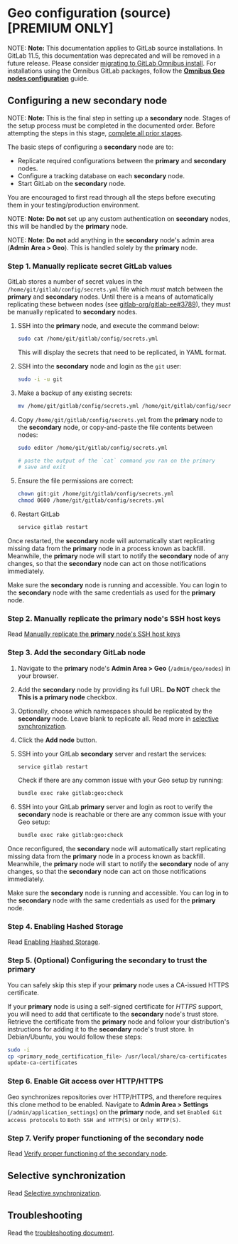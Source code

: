 # Geo configuration (source) **[PREMIUM ONLY]**

NOTE: **Note:**
This documentation applies to GitLab source installations. In GitLab 11.5, this documentation was deprecated and will be removed in a future release.
Please consider [migrating to GitLab Omnibus install](https://docs.gitlab.com/omnibus/update/convert_to_omnibus.html). For installations
using the Omnibus GitLab packages, follow the
[**Omnibus Geo nodes configuration**][configuration] guide.

## Configuring a new **secondary** node

NOTE: **Note:**
This is the final step in setting up a **secondary** node. Stages of the setup
process must be completed in the documented order. Before attempting the steps
in this stage, [complete all prior stages](index.md#using-gitlab-installed-from-source-deprecated).

The basic steps of configuring a **secondary** node are to:

- Replicate required configurations between the **primary** and **secondary** nodes.
- Configure a tracking database on each **secondary** node.
- Start GitLab on the **secondary** node.

You are encouraged to first read through all the steps before executing them
in your testing/production environment.

NOTE: **Note:**
**Do not** set up any custom authentication on **secondary** nodes, this will be handled by the **primary** node.

NOTE: **Note:**
**Do not** add anything in the **secondary** node's admin area (**Admin Area > Geo**). This is handled solely by the **primary** node.

### Step 1. Manually replicate secret GitLab values

GitLab stores a number of secret values in the `/home/git/gitlab/config/secrets.yml`
file which *must* match between the **primary** and **secondary** nodes. Until there is
a means of automatically replicating these between nodes (see [gitlab-org/gitlab-ee#3789]), they must
be manually replicated to **secondary** nodes.

1. SSH into the **primary** node, and execute the command below:

    ```sh
    sudo cat /home/git/gitlab/config/secrets.yml
    ```

    This will display the secrets that need to be replicated, in YAML format.

1. SSH into the **secondary** node and login as the `git` user:

    ```sh
    sudo -i -u git
    ```

1. Make a backup of any existing secrets:

    ```sh
    mv /home/git/gitlab/config/secrets.yml /home/git/gitlab/config/secrets.yml.`date +%F`
    ```

1. Copy `/home/git/gitlab/config/secrets.yml` from the **primary** node to the **secondary** node, or
   copy-and-paste the file contents between nodes:

    ```sh
    sudo editor /home/git/gitlab/config/secrets.yml

    # paste the output of the `cat` command you ran on the primary
    # save and exit
    ```

1. Ensure the file permissions are correct:

    ```sh
    chown git:git /home/git/gitlab/config/secrets.yml
    chmod 0600 /home/git/gitlab/config/secrets.yml
    ```

1. Restart GitLab

    ```sh
    service gitlab restart
    ```

Once restarted, the **secondary** node will automatically start replicating missing data
from the **primary** node in a process known as backfill. Meanwhile, the **primary** node
will start to notify the **secondary** node of any changes, so that the **secondary** node can
act on those notifications immediately.

Make sure the **secondary** node is running and accessible. You can login to
the **secondary** node with the same credentials as used for the **primary** node.

### Step 2. Manually replicate the **primary** node's SSH host keys

Read [Manually replicate the **primary** node's SSH host keys](configuration.md#step-2-manually-replicate-the-primary-nodes-ssh-host-keys)

### Step 3. Add the **secondary** GitLab node

1. Navigate to the **primary** node's **Admin Area > Geo**
   (`/admin/geo/nodes`) in your browser.
1. Add the **secondary** node by providing its full URL. **Do NOT** check the
   **This is a primary node** checkbox.
1. Optionally, choose which namespaces should be replicated by the
   **secondary** node. Leave blank to replicate all. Read more in
   [selective synchronization](#selective-synchronization).
1. Click the **Add node** button.
1. SSH into your GitLab **secondary** server and restart the services:

    ```sh
    service gitlab restart
    ```

    Check if there are any common issue with your Geo setup by running:

    ```sh
    bundle exec rake gitlab:geo:check
    ```

1. SSH into your GitLab **primary** server and login as root to verify the
   **secondary** node is reachable or there are any common issue with your Geo setup:

    ```sh
    bundle exec rake gitlab:geo:check
    ```

Once reconfigured, the **secondary** node will automatically start
replicating missing data from the **primary** node in a process known as backfill.
Meanwhile, the **primary** node will start to notify the **secondary** node of any changes, so
that the **secondary** node can act on those notifications immediately.

Make sure the **secondary** node is running and accessible.
You can log in to the **secondary** node with the same credentials as used for the **primary** node.

### Step 4. Enabling Hashed Storage

Read [Enabling Hashed Storage](configuration.md#step-4-enabling-hashed-storage).

### Step 5. (Optional) Configuring the secondary to trust the primary

You can safely skip this step if your **primary** node uses a CA-issued HTTPS certificate.

If your **primary** node is using a self-signed certificate for *HTTPS* support, you will
need to add that certificate to the **secondary** node's trust store. Retrieve the
certificate from the **primary** node and follow your distribution's instructions for
adding it to the **secondary** node's trust store. In Debian/Ubuntu, you would follow these steps:

```sh
sudo -i
cp <primary_node_certification_file> /usr/local/share/ca-certificates
update-ca-certificates
```

### Step 6. Enable Git access over HTTP/HTTPS

Geo synchronizes repositories over HTTP/HTTPS, and therefore requires this clone
method to be enabled. Navigate to **Admin Area > Settings**
(`/admin/application_settings`) on the **primary** node, and set
`Enabled Git access protocols` to `Both SSH and HTTP(S)` or `Only HTTP(S)`.

### Step 7. Verify proper functioning of the secondary node

Read [Verify proper functioning of the secondary node][configuration-verify-node].

## Selective synchronization

Read [Selective synchronization][configuration-selective-replication].

## Troubleshooting

Read the [troubleshooting document][troubleshooting].

[gitlab-org/gitlab-ee#3789]: https://gitlab.com/gitlab-org/gitlab-ee/issues/3789
[configuration]: configuration.md
[configuration-selective-replication]: configuration.md#selective-synchronization
[configuration-verify-node]: configuration.md#step-7-verify-proper-functioning-of-the-secondary-node
[troubleshooting]: troubleshooting.md
